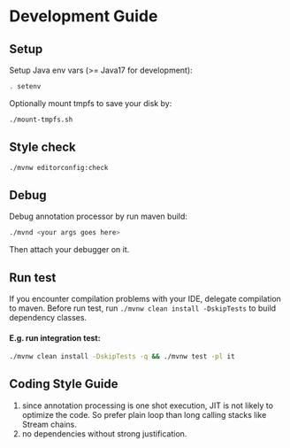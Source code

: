 # Development Guide

## Setup
Setup Java env vars (>= Java17 for development):
```bash
. setenv
```
Optionally mount tmpfs to save your disk by:
```bash
./mount-tmpfs.sh
```

## Style check
```bash
./mvnw editorconfig:check
```

## Debug
Debug annotation processor by run maven build:
```bash
./mvnd <your args goes here>
```
Then attach your debugger on it.

## Run test
If you encounter compilation problems with your IDE, delegate compilation to maven.
Before run test, run `./mvnw clean install -DskipTests` to build dependency classes.

#### E.g. run integration test:
```bash
./mvnw clean install -DskipTests -q && ./mvnw test -pl it
```

## Coding Style Guide
1. since annotation processing is one shot execution, JIT is not likely to optimize the code. So prefer plain loop than long calling stacks like Stream chains.
2. no dependencies without strong justification.
